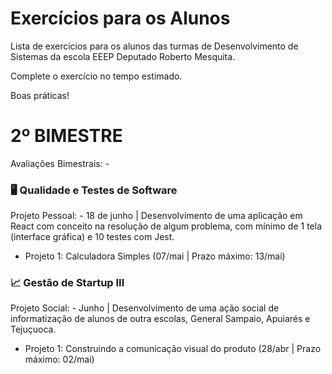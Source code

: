 # Exercícios para os Alunos
Lista de exercícios para os alunos das turmas de Desenvolvimento de Sistemas da escola EEEP Deputado Roberto Mesquita.

Complete o exercício no tempo estimado.

Boas práticas!

# 2º BIMESTRE
Avaliações Bimestrais: -
### 🖥️ Qualidade e Testes de Software
Projeto Pessoal: -  18 de junho | Desenvolvimento de uma aplicação em React com conceito na resolução de algum problema, com mínimo de 1 tela (interface gráfica) e 10 testes com Jest.
- Projeto 1: Calculadora Simples (07/mai | Prazo máximo: 13/mai)

### 📈 Gestão de Startup III
Projeto Social: - Junho | Desenvolvimento de uma ação social de informatização de alunos de outra escolas, General Sampaio, Apuiarés e Tejuçuoca.
- Projeto 1: Construindo a comunicação visual do produto (28/abr | Prazo máximo: 02/mai)
